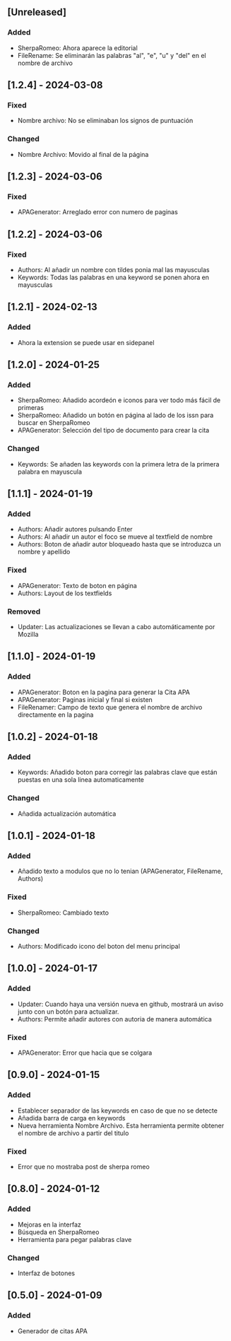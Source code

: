 ## [Unreleased]

### Added

- SherpaRomeo: Ahora aparece la editorial
- FileRename: Se eliminarán las palabras "al", "e", "u" y "del" en el nombre de archivo

## [1.2.4] - 2024-03-08

### Fixed

- Nombre archivo: No se eliminaban los signos de puntuación

### Changed

- Nombre Archivo: Movido al final de la página

## [1.2.3] - 2024-03-06

### Fixed

- APAGenerator: Arreglado error con numero de paginas

## [1.2.2] - 2024-03-06

### Fixed

- Authors: Al añadir un nombre con tildes ponia mal las mayusculas
- Keywords: Todas las palabras en una keyword se ponen ahora en mayusculas

## [1.2.1] - 2024-02-13

### Added

- Ahora la extension se puede usar en sidepanel

## [1.2.0] - 2024-01-25

### Added

- SherpaRomeo: Añadido acordeón e iconos para ver todo más fácil de primeras
- SherpaRomeo: Añadido un botón en página al lado de los issn para buscar en SherpaRomeo
- APAGenerator: Selección del tipo de documento para crear la cita

### Changed

- Keywords: Se añaden las keywords con la primera letra de la primera palabra en mayuscula

## [1.1.1] - 2024-01-19

### Added

- Authors: Añadir autores pulsando Enter
- Authors: Al añadir un autor el foco se mueve al textfield de nombre
- Authors: Boton de añadir autor bloqueado hasta que se introduzca un nombre y apellido

### Fixed

- APAGenerator: Texto de boton en página
- Authors: Layout de los textfields

### Removed

- Updater: Las actualizaciones se llevan a cabo automáticamente por Mozilla

## [1.1.0] - 2024-01-19

### Added

- APAGenerator: Boton en la pagina para generar la Cita APA
- APAGenerator: Paginas inicial y final si existen
- FileRenamer: Campo de texto que genera el nombre de archivo directamente en la pagina

## [1.0.2] - 2024-01-18

### Added

- Keywords: Añadido boton para corregir las palabras clave que están puestas en una sola linea automaticamente

### Changed

- Añadida actualización automática

## [1.0.1] - 2024-01-18

### Added

- Añadido texto a modulos que no lo tenian (APAGenerator, FileRename, Authors)

### Fixed

- SherpaRomeo: Cambiado texto

### Changed

- Authors: Modificado icono del boton del menu principal

## [1.0.0] - 2024-01-17

### Added

- Updater: Cuando haya una versión nueva en github, mostrará un aviso junto con un botón para actualizar.
- Authors: Permite añadir autores con autoria de manera automática

### Fixed

- APAGenerator: Error que hacia que se colgara

## [0.9.0] - 2024-01-15

### Added

- Establecer separador de las keywords en caso de que no se detecte
- Añadida barra de carga en keywords
- Nueva herramienta Nombre Archivo. Esta herramienta permite obtener el nombre de archivo a partir del titulo

### Fixed

- Error que no mostraba post de sherpa romeo

## [0.8.0] - 2024-01-12

### Added

- Mejoras en la interfaz
- Búsqueda en SherpaRomeo
- Herramienta para pegar palabras clave

### Changed

- Interfaz de botones

## [0.5.0] - 2024-01-09

### Added

- Generador de citas APA
